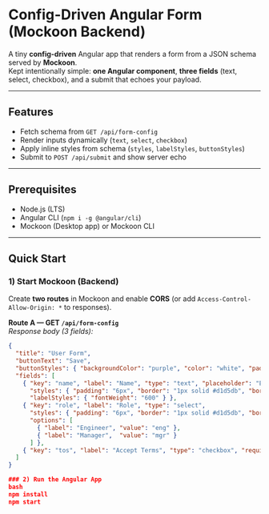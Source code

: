 # Config-Driven Angular Form (Mockoon Backend)

A tiny **config-driven** Angular app that renders a form from a JSON schema served by **Mockoon**.  
Kept intentionally simple: **one Angular component**, **three fields** (text, select, checkbox), and a submit that echoes your payload.

---

## Features
- Fetch schema from `GET /api/form-config`
- Render inputs dynamically (`text`, `select`, `checkbox`)
- Apply inline styles from schema (`styles`, `labelStyles`, `buttonStyles`)
- Submit to `POST /api/submit` and show server echo

---

## Prerequisites
- Node.js (LTS)
- Angular CLI (`npm i -g @angular/cli`)
- Mockoon (Desktop app) or Mockoon CLI

---

## Quick Start

### 1) Start Mockoon (Backend)
Create **two routes** in Mockoon and enable **CORS** (or add `Access-Control-Allow-Origin: *` to responses).

**Route A — GET `/api/form-config`**  
_Response body (3 fields):_
```json
{
  "title": "User Form",
  "buttonText": "Save",
  "buttonStyles": { "backgroundColor": "purple", "color": "white", "padding": "6px 12px" },
  "fields": [
    { "key": "name", "label": "Name", "type": "text", "placeholder": "Enter name", "required": true,
      "styles": { "padding": "6px", "border": "1px solid #d1d5db", "borderRadius": "6px" },
      "labelStyles": { "fontWeight": "600" } },
    { "key": "role", "label": "Role", "type": "select",
      "styles": { "padding": "6px", "border": "1px solid #d1d5db", "borderRadius": "6px" },
      "options": [
        { "label": "Engineer", "value": "eng" },
        { "label": "Manager",  "value": "mgr" }
      ] },
    { "key": "tos", "label": "Accept Terms", "type": "checkbox", "required": true }
  ]
}

### 2) Run the Angular App
bash
npm install
npm start
